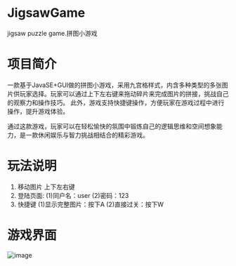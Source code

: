 # JigsawGame
jigsaw puzzle game.拼图小游戏
# 项目简介
一款基于JavaSE+GUI做的拼图小游戏，采用九宫格样式，内含多种类型的多张图片供玩家选择。玩家可以通过上下左右键来拖动碎片来完成图片的拼接，挑战自己的观察力和操作技巧。
此外，游戏支持快捷键操作，方便玩家在游戏过程中进行操作，提升游戏体验。

通过这款游戏，玩家可以在轻松愉快的氛围中锻炼自己的逻辑思维和空间想象能力，是一款休闲娱乐与智力挑战相结合的精彩游戏。
# 玩法说明
1. 移动图片
   上下左右键
3. 登陆页面:
   (1)同户名：user
   (2)密码：123
4. 快捷键
   (1)显示完整图片：按下A
   (2)直接过关：按下W
# 游戏界面
![image](https://github.com/CCCshengjiang/JigsawGame/assets/131572324/d990f67e-6a98-40ef-ad4a-6760fe96905d)
